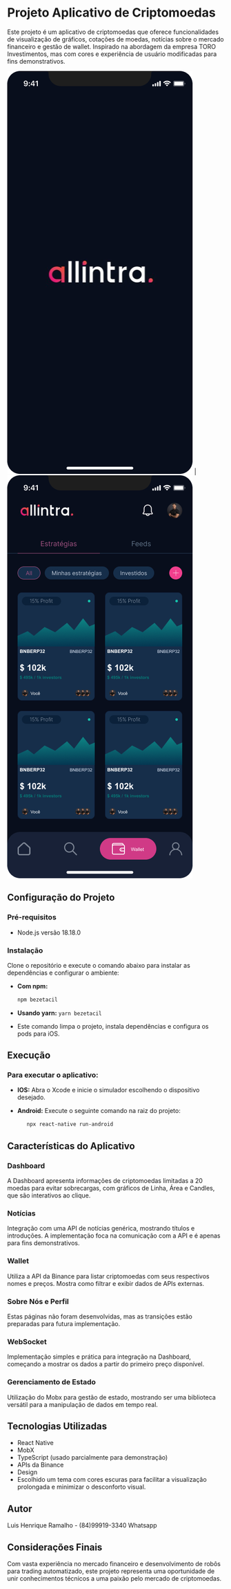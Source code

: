 # Projeto Aplicativo de Criptomoedas

Este projeto é um aplicativo de criptomoedas que oferece funcionalidades de visualização de gráficos, cotações de moedas, notícias sobre o mercado financeiro e gestão de wallet. Inspirado na abordagem da empresa TORO Investimentos, mas com cores e experiência de usuário modificadas para fins demonstrativos.

![Imagem do Aplicativo](./src/assets/imgs/splash.png) | ![Imagem do Aplicativo](./src/assets/imgs/dashboard.png)

## Configuração do Projeto

### Pré-requisitos

- Node.js versão 18.18.0

### Instalação

Clone o repositório e execute o comando abaixo para instalar as dependências e configurar o ambiente:

- **Com npm:**

  ```bash
  npm bezetacil

  ```

- **Usando yarn:**
  `yarn bezetacil`

- Este comando limpa o projeto, instala dependências e configura os pods para iOS.

## Execução

### Para executar o aplicativo:

- **IOS:**
  Abra o Xcode e inicie o simulador escolhendo o dispositivo desejado.

- **Android:**
  Execute o seguinte comando na raiz do projeto:

  ```bash
     npx react-native run-android

  ```

## Características do Aplicativo

### Dashboard

A Dashboard apresenta informações de criptomoedas limitadas a 20 moedas para evitar sobrecargas, com gráficos de Linha, Área e Candles, que são interativos ao clique.

### Notícias

Integração com uma API de notícias genérica, mostrando títulos e introduções. A implementação foca na comunicação com a API e é apenas para fins demonstrativos.

### Wallet

Utiliza a API da Binance para listar criptomoedas com seus respectivos nomes e preços. Mostra como filtrar e exibir dados de APIs externas.

### Sobre Nós e Perfil

Estas páginas não foram desenvolvidas, mas as transições estão preparadas para futura implementação.

### WebSocket

Implementação simples e prática para integração na Dashboard, começando a mostrar os dados a partir do primeiro preço disponível.

### Gerenciamento de Estado

Utilização do Mobx para gestão de estado, mostrando ser uma biblioteca versátil para a manipulação de dados em tempo real.

## Tecnologias Utilizadas

- React Native
- MobX
- TypeScript (usado parcialmente para demonstração)
- APIs da Binance
- Design
- Escolhido um tema com cores escuras para facilitar a visualização prolongada e minimizar o desconforto visual.

## Autor

Luis Henrique Ramalho - (84)99919-3340 Whatsapp

## Considerações Finais

Com vasta experiência no mercado financeiro e desenvolvimento de robôs para trading automatizado, este projeto representa uma oportunidade de unir conhecimentos técnicos a uma paixão pelo mercado de criptomoedas.
